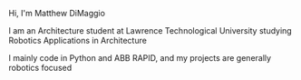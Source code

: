 Hi, I'm Matthew DiMaggio

I am an Architecture student at Lawrence Technological University studying Robotics Applications in Architecture

I mainly code in Python and ABB RAPID, and my projects are generally robotics focused

